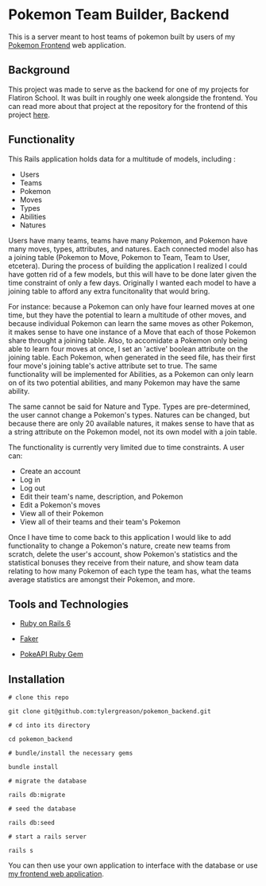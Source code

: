 # Pokemon Team Builder, Backend

This is a server meant to host teams of pokemon built by users of my [Pokemon Frontend](https://github.com/tylergreason/pokemon_frontend) web application. 

## Background 

This project was made to serve as the backend for one of my projects for Flatiron School. It was built in roughly one week alongside the frontend. You can read more about that project at the repository for the frontend of this project [here](https://github.com/tylergreason/pokemon_frontend). 

## Functionality 

This Rails application holds data for a multitude of models, including : 
 - Users 
 - Teams 
 - Pokemon 
 - Moves 
 - Types 
 - Abilities 
 - Natures 

Users have many teams, teams have many Pokemon, and Pokemon have many moves, types, attributes, and natures. Each connected model also has a joining table (Pokemon to Move, Pokemon to Team, Team to User, etcetera). During the process of building the application I realized I could have gotten rid of a few models, but this will have to be done later given the time constraint of only a few days. Originally I wanted each model to have a joining table to afford any extra funcitonality that would bring. 

For instance: because a Pokemon can only have four learned moves at one time, but they have the potential to learn a multitude of other moves, and because individual Pokemon can learn the same moves as other Pokemon, it makes sense to have one instance of a Move that each of those Pokemon share throught a joining table. Also, to accomidate a Pokemon only being able to learn four moves at once, I set an 'active' boolean attribute on the joining table. Each Pokemon, when generated in the seed file, has their first four move's joining table's active attribute set to true. The same functionality will be implemented for Abilities, as a Pokemon can only learn on of its two potential abilities, and many Pokemon may have the same ability. 

The same cannot be said for Nature and Type. Types are pre-determined, the user cannot change a Pokemon's types. Natures can be changed, but because there are only 20 available natures, it makes sense to have that as a string attribute on the Pokemon model, not its own model with a join table. 

The functionality is currently very limited due to time constraints. A user can: 

- Create an account 
- Log in 
- Log out 
- Edit their team's name, description, and Pokemon 
- Edit a Pokemon's moves 
- View all of their Pokemon
- View all of their teams and their team's Pokemon 

Once I have time to come back to this application I would like to add functionality to change a Pokemon's nature, create new teams from scratch, delete the user's account, show Pokemon's statistics and the statistical bonuses they receive from their nature, and show team data relating to how many Pokemon of each type the team has, what the teams average statistics are amongst their Pokemon, and more. 

## Tools and Technologies 

-  [Ruby on Rails 6](https://rubyonrails.org/)

-  [Faker](https://github.com/faker-ruby/faker)

- [PokeAPI Ruby Gem](https://github.com/rdavid1099/poke-api-v2)

## Installation 

```
# clone this repo

git clone git@github.com:tylergreason/pokemon_backend.git

# cd into its directory

cd pokemon_backend

# bundle/install the necessary gems 

bundle install

# migrate the database 

rails db:migrate

# seed the database 

rails db:seed

# start a rails server

rails s
```

You can then use your own application to interface with the database or use [my frontend web application](https://github.com/tylergreason/pokemon_frontend). 
